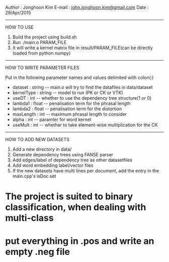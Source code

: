 
Author : Jonghoon Kim
E-mail : john.jonghoon.kim@gmail.com
Date : 29/Apr/2015

------------------------------------------------------------------------------

HOW TO USE

1. Build the project using build.sh
2. Run ./main.o PARAM_FILE
3. It will write a kernel matrix file in result/PARAM_FILE(can be directly
   loaded from python numpy)

------------------------------------------------------------------------------

HOW TO WRITE PARAMETER FILES

Put in the following parameter names and values delimited with colon(:)
   - dataset : string -- main.o will try to find the datafiles in data/dataset
   - kernelType : string -- model to run (PK or CK or VTK)
   - useDT : int -- whether to use the dependency tree structure(1 or 0)
   - lambda1 : float -- penalisation term for the phrasal length
   - lambda2 : float -- penalisation term for the distortion
   - maxLength : int -- maximum phrasal length to consider
   - alpha : int -- paramter for word kernel
   - useMult : int -- whether to take element-wise multiplication for the CK

------------------------------------------------------------------------------

HOW TO ADD NEW DATASETS

1. Add a new directory in data/
2. Generate dependency trees using FANSE parser
3. Add edges/label of dependency tree as other datasetfiles
4. Add word embedding label/vector files
5. If the new datasets have multi lines per document, add the entry 
   in the main.cpp's isDoc set

# The project is suited to binary classification, when dealing with multi-class
# put everything in .pos and write an empty .neg file
